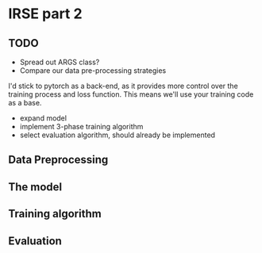 # IRSE part 2

## TODO
- Spread out ARGS class?
- Compare our data pre-processing strategies

I'd stick to pytorch as a back-end, as it provides more control over the training process and loss function.
This means we'll use your training code as a base. 
- expand model
- implement 3-phase training algorithm
- select evaluation algorithm, should already be implemented

## Data Preprocessing

## The model

## Training algorithm

## Evaluation
